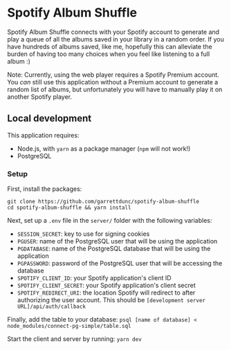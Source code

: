 # Spotify Album Shuffle

Spotify Album Shuffle connects with your Spotify account to generate and play a queue of all the albums saved in your library in a random order. If you have hundreds of albums saved, like me, hopefully this can alleviate the burden of having too many choices when you feel like listening to a full album :)

Note: Currently, using the web player requires a Spotify Premium account. You *can* still use this application without a Premium account to generate a random list of albums, but unfortunately you will have to manually play it on another Spotify player.

## Local development

This application requires:

- Node.js, with `yarn` as a package manager (`npm` will not work!)
- PostgreSQL

### Setup
First, install the packages:
```
git clone https://github.com/garrettdunc/spotify-album-shuffle
cd spotify-album-shuffle && yarn install
```

Next, set up a `.env` file in the `server/` folder with the following variables:
- `SESSION_SECRET`: key to use for signing cookies
- `PGUSER`: name of the PostgreSQL user that will be using the application
- `PGDATABASE`: name of the PostgreSQL database that will be using the application
- `PGPASSWORD`: password of the PostgreSQL user that will be accessing the database
- `SPOTIFY_CLIENT_ID`: your Spotify application's client ID
- `SPOTIFY_CLIENT_SECRET`: your Spotify application's client secret
- `SPOTIFY_REDIRECT_URI`: the location Spotify will redirect to after authorizing the user account. This should be `[development server URL]/api/auth/callback`

Finally, add the table to your database:
`psql [name of database] < node_modules/connect-pg-simple/table.sql`

Start the client and server by running:
`yarn dev`
